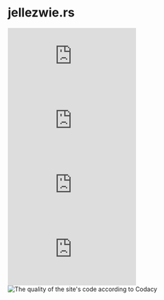 # jellezwie.rs
![The size of the code used for this site](https://img.shields.io/github/languages/code-size/jelle619/jellezwie.rs?color=149dcc&style=flat-square) ![The size of this site's repository](https://img.shields.io/github/repo-size/jelle619/jellezwie.rs?color=149dcc&style=flat-square) ![The amount of languages the site's code uses](https://img.shields.io/github/languages/count/jelle619/jellezwie.rs?color=149dcc&style=flat-square) ![Last commit made to this site](https://img.shields.io/github/last-commit/jelle619/jellezwie.rs?color=149dcc&style=flat-square) ![The quality of the site's code according to Codacy](https://img.shields.io/codacy/grade/2a5d72daf7c44a85a9d876645548e3e9?color=149dcc&style=flat-square)
